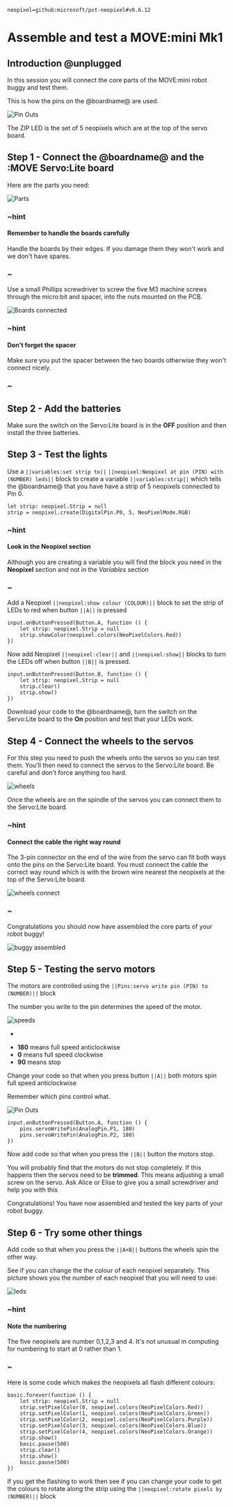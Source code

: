 ```package
neopixel=github:microsoft/pxt-neopixel#v0.6.12
```

# Assemble and test a MOVE:mini Mk1

## Introduction @unplugged

In this session you will connect the core parts of the MOVE:mini robot buggy and test them.

This is how the pins on the @boardname@ are used.

![Pin Outs](https://github.com/belmont-admin/MOVEminiBuildAndTestInstructions/raw/master/docs/images/0-PinOuts.png)

The ZIP LED is the set of 5 neopixels which are at the top of the servo board.

## Step 1 - Connect the @boardname@ and the :MOVE Servo:Lite board

Here are the parts you need:

![Parts](https://github.com/belmont-admin/MOVEminiBuildAndTestInstructions/raw/master/docs/images/1-Parts.png)

### ~hint

#### Remember to handle the boards carefully

Handle the boards by their edges. If you damage them they won't work and we don't have spares.

### ~

Use a small Phillips screwdriver to screw the five M3 machine screws through the micro:bit and spacer, into the nuts mounted on the PCB.

![Boards connected](https://github.com/belmont-admin/MOVEminiBuildAndTestInstructions/raw/master/docs/images/2-Boards.png)

### ~hint

#### Don't forget the spacer
Make sure you put the spacer between the two boards otherwise they won't connect nicely.

### ~

## Step 2 - Add the batteries

Make sure the switch on the Servo:Lite board is in the **OFF** position and then install the three batteries.

## Step 3 - Test the lights

Use a ``||variables:set strip to||`` ``||neopixel:Neopixel at pin (PIN) with (NUMBER) leds||`` block to create a variable ``||variables:strip||`` which tells the @boardname@ that you have have a strip of 5 neopixels connected to Pin 0.

```blocks
let strip: neopixel.Strip = null
strip = neopixel.create(DigitalPin.P0, 5, NeoPixelMode.RGB)
```

### ~hint

#### Look in the **Neopixel** section
Although you are creating a variable you will find the block you need in the **Neopixel** section and not in the *Variables* section
### ~

Add a Neopixel ``||neopixel:show colour (COLOUR)||`` block to set the strip of LEDs to red when button ``||A||`` is pressed

```blocks
input.onButtonPressed(Button.A, function () {
    let strip: neopixel.Strip = null
    strip.showColor(neopixel.colors(NeoPixelColors.Red))
})
```

Now add Neopixel ``||neopixel:clear||`` and ``||neopixel:show||`` blocks to turn the LEDs off when button ``||B||`` is pressed.

```blocks
input.onButtonPressed(Button.B, function () {
    let strip: neopixel.Strip = null
    strip.clear()
    strip.show()
})

```

Download your code to the @boardname@, turn the switch on the Servo:Lite board to the **On** position and test that your LEDs work.

## Step 4 - Connect the wheels to the servos

For this step you need to push the wheels onto the servos so you can test them. You'll then need to connect the servos to the Servo:Lite board. Be careful and don't force anything too hard.

![wheels](https://github.com/belmont-admin/MOVEminiBuildAndTestInstructions/raw/master/docs/images/4-PartsWheels.png)

Once the wheels are on the spindle of the servos you can connect them to the Servo:Lite board.

### ~hint

#### Connect the cable the right way round
The 3-pin connector on the end of the wire from the servo can fit both ways onto the pins on the Servo:Lite board. You must connect the cable the correct way round which is with the brown wire nearest the neopixels at the top of the Servo:Lite board.

![wheels connect](https://github.com/belmont-admin/MOVEminiBuildAndTestInstructions/raw/master/docs/images/6-ServoConnecting.png)

### ~

Congratulations you should now have assembled the core parts of your robot buggy!

![buggy assembled](https://github.com/belmont-admin/MOVEminiBuildAndTestInstructions/raw/master/docs/images/7-FinalAssembled.png)

## Step 5 - Testing the servo motors

The motors are controlled using the ``||Pins:servo write pin (PIN) to (NUMBER)||`` block

The number you write to the pin determines the speed of the motor.

![speeds](https://github.com/belmont-admin/MOVEminiBuildAndTestInstructions/raw/master/docs/images/5-SpeedControl.png)

-
* **180** means full speed anticlockwise
* **0** means full speed clockwise
* **90** means stop

Change your code so that when you press button ``||A||`` both motors spin full speed anticlockwise

Remember which pins control what.

![Pin Outs](https://github.com/belmont-admin/MOVEminiBuildAndTestInstructions/raw/master/docs/images/0-PinOuts.png)

```blocks
input.onButtonPressed(Button.A, function () {
    pins.servoWritePin(AnalogPin.P1, 180)
    pins.servoWritePin(AnalogPin.P2, 180)
})
```
Now add code so that when you press the ``||B||`` button the motors stop.

You will probably find that the motors do not stop completely. If this happens then the servos need to be **trimmed**. This means adjusting a small screw on the servo. Ask Alice or Elise to give you a small screwdriver and help you with this

Congratulations! You have now assembled and tested the key parts of your robot buggy.

## Step 6 - Try some other things

Add code so that when you press the ``||A+B||`` buttons the wheels spin the other way.

See if you can change the the colour of each neopixel separately. This picture shows you the number of each neopixel that you will need to use:

![leds](https://github.com/belmont-admin/MOVEminiBuildAndTestInstructions/raw/master/docs/images/3-PixelArrayAddressing.png)

### ~hint

#### Note the numbering
The five neopixels are number 0,1,2,3 and 4. It's not unusual in computing for numbering to start at 0 rather than 1.

### ~

Here is some code which makes the neopixels all flash different colours:

```blocks
basic.forever(function () {
    let strip: neopixel.Strip = null
    strip.setPixelColor(0, neopixel.colors(NeoPixelColors.Red))
    strip.setPixelColor(1, neopixel.colors(NeoPixelColors.Green))
    strip.setPixelColor(2, neopixel.colors(NeoPixelColors.Purple))
    strip.setPixelColor(3, neopixel.colors(NeoPixelColors.Blue))
    strip.setPixelColor(4, neopixel.colors(NeoPixelColors.Orange))
    strip.show()
    basic.pause(500)
    strip.clear()
    strip.show()
    basic.pause(500)
})

```
If you get the flashing to work then see if you can change your code to get the colours to rotate along the strip using the ``||neopixel:rotate pixels by (NUMBER)||`` block
 
